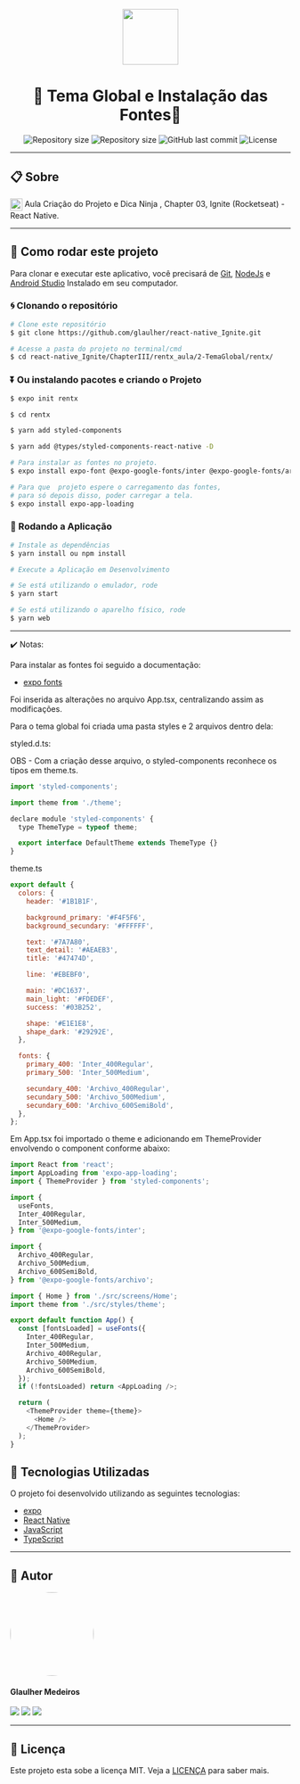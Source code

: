 <p align="center" >
  <img align="center" src="https://d33wubrfki0l68.cloudfront.net/554c3b0e09cf167f0281fda839a5433f2040b349/ecfc9/img/header_logo.svg" width="100" />
</p>

<h1 align="center"> 
  🚀 Tema Global e Instalação das Fontes🚀
</h1>

<p align="center" >
  <img alt="Repository size" src="https://img.shields.io/badge/Mobile-react--native-blue?style=for-the-badge">

  <img alt="Repository size" src="https://img.shields.io/npm/types/typescript?style=for-the-badge">

  <img alt="GitHub last commit" src="https://img.shields.io/github/last-commit/glaulher/react-native_Ignite?style=for-the-badge">

  <img alt="License" src="https://img.shields.io/badge/license-MIT-blue.svg?style=for-the-badge" />
</p>

---

## 📋 Sobre

<img align="center" src="https://d33wubrfki0l68.cloudfront.net/554c3b0e09cf167f0281fda839a5433f2040b349/ecfc9/img/header_logo.svg" width="22" /> Aula Criação do Projeto e Dica Ninja , Chapter 03, Ignite (Rocketseat) - React Native.

---

## 📂 Como rodar este projeto

Para clonar e executar este aplicativo, você precisará de [Git](https://git-scm.com), [NodeJs](https://nodejs.org/en/) e [Android Studio](https://developer.android.com/studio) Instalado em seu computador.

### 🌀 Clonando o repositório

```bash
# Clone este repositório
$ git clone https://github.com/glaulher/react-native_Ignite.git

# Acesse a pasta do projeto no terminal/cmd
$ cd react-native_Ignite/ChapterIII/rentx_aula/2-TemaGlobal/rentx/
```

### ⏬ Ou instalando pacotes e criando o Projeto

```bash
$ expo init rentx  

$ cd rentx  

$ yarn add styled-components

$ yarn add @types/styled-components-react-native -D 

# Para instalar as fontes no projeto.
$ expo install expo-font @expo-google-fonts/inter @expo-google-fonts/archivo

# Para que  projeto espere o carregamento das fontes,
# para só depois disso, poder carregar a tela.
$ expo install expo-app-loading

```
### 🎲 Rodando a Aplicação

```bash
# Instale as dependências
$ yarn install ou npm install

# Execute a Aplicação em Desenvolvimento

# Se está utilizando o emulador, rode
$ yarn start

# Se está utilizando o aparelho físico, rode
$ yarn web
```

---
✔️ Notas:

Para instalar as fontes foi seguido a documentação:
- [expo fonts](https://docs.expo.dev/guides/using-custom-fonts/)

Foi inserida as alterações no arquivo App.tsx,
centralizando assim as modificações.

Para o tema global foi criada uma pasta styles e 2 arquivos dentro dela:

styled.d.ts:

OBS - Com a criação desse arquivo, o styled-components reconhece os tipos em theme.ts.

```javascript
import 'styled-components';

import theme from './theme';

declare module 'styled-components' {
  type ThemeType = typeof theme;

  export interface DefaultTheme extends ThemeType {}
}

```

theme.ts


```javascript
export default {
  colors: {
    header: '#1B1B1F',

    background_primary: '#F4F5F6',
    background_secundary: '#FFFFFF',

    text: '#7A7A80',
    text_detail: '#AEAEB3',
    title: '#47474D',

    line: '#EBEBF0',

    main: '#DC1637',
    main_light: '#FDEDEF',
    success: '#03B252',

    shape: '#E1E1E8',
    shape_dark: '#29292E',
  },

  fonts: {
    primary_400: 'Inter_400Regular',
    primary_500: 'Inter_500Medium',

    secundary_400: 'Archivo_400Regular',
    secundary_500: 'Archivo_500Medium',
    secundary_600: 'Archivo_600SemiBold',
  },
};

```

Em App.tsx foi importado o theme e adicionando em ThemeProvider envolvendo o component conforme abaixo:

```javascript
import React from 'react';
import AppLoading from 'expo-app-loading';
import { ThemeProvider } from 'styled-components';

import {
  useFonts,
  Inter_400Regular,
  Inter_500Medium,
} from '@expo-google-fonts/inter';

import {
  Archivo_400Regular,
  Archivo_500Medium,
  Archivo_600SemiBold,
} from '@expo-google-fonts/archivo';

import { Home } from './src/screens/Home';
import theme from './src/styles/theme';

export default function App() {
  const [fontsLoaded] = useFonts({
    Inter_400Regular,
    Inter_500Medium,
    Archivo_400Regular,
    Archivo_500Medium,
    Archivo_600SemiBold,
  });
  if (!fontsLoaded) return <AppLoading />;

  return (
    <ThemeProvider theme={theme}>
      <Home />
    </ThemeProvider>
  );
}

```


## 🚀 Tecnologias Utilizadas

O projeto foi desenvolvido utilizando as seguintes tecnologias:

- [expo](https://docs.expo.dev/)
- [React Native](https://reactnative.dev)
- [JavaScript](https://developer.mozilla.org/pt-BR/docs/Web/JavaScript)
- [TypeScript](https://www.typescriptlang.org)

---


## 🧑 Autor

<img style="border-radius: 80px;" src="https://glaulher.github.io/assets/img/sample/avatar.jpeg" width="150px;" alt=""/>
 <h4>Glaulher Medeiros</h4>

<p align="left">
<span style="inline-block;">
  <a href="https://www.linkedin.com/in/glaulher-medeiros-03799967/" target="_blank"><img src="https://img.shields.io/badge/LinkedIn-0077B5?style=for-the-badge&logo=linkedin&logoColor=white" ></a>
</span>
<span style="inline-block;">
  <a href="https://glaulher.github.io/" target="_blank"><img src="https://img.shields.io/badge/github.io-gray?style=for-the-badge&logo=github&logoColor=white" ></a>
</span>

<span style="inline-block;">
  <a href="https://terminaldopenguin.blogspot.com/" target="_blank"><img src="https://img.shields.io/badge/blog-orange?style=for-the-badge&logo=blogger&logoColor=white"></a>
</span>
</p>

---

## 📝 Licença

Este projeto esta sobe a licença MIT. Veja a [LICENÇA](https://github.com/glaulher/react-native_Ignite/blob/main/LICENSE) para saber mais.
<br>
